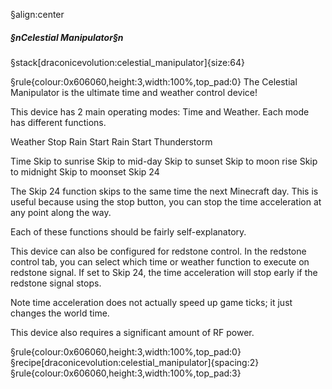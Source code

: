 §align:center
##### §nCelestial Manipulator§n

§stack[draconicevolution:celestial_manipulator]{size:64}

§rule{colour:0x606060,height:3,width:100%,top_pad:0}
The Celestial Manipulator is the ultimate time and weather control device!

This device has 2 main operating modes: Time and Weather. Each mode has different functions.

Weather
Stop Rain
Start Rain
Start Thunderstorm

Time
Skip to sunrise
Skip to mid-day
Skip to sunset
Skip to moon rise
Skip to midnight
Skip to moonset
Skip 24

The Skip 24 function skips to the same time the next Minecraft day. This is useful because using the stop button, you can stop the time acceleration at any point along the way.

Each of these functions should be fairly self-explanatory.

This device can also be configured for redstone control. In the redstone control tab, you can select which time or weather function to execute on redstone signal. If set to Skip 24, the time acceleration will stop early if the redstone signal stops. 

Note time acceleration does not actually speed up game ticks; it just changes the world time.

This device also requires a significant amount of RF power.

§rule{colour:0x606060,height:3,width:100%,top_pad:0}
§recipe[draconicevolution:celestial_manipulator]{spacing:2}
§rule{colour:0x606060,height:3,width:100%,top_pad:3}